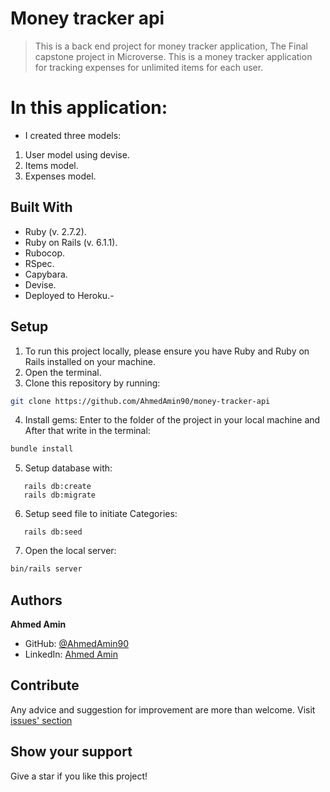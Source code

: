 # Money tracker api
> This is a back end project for money tracker application, The Final capstone project in Microverse. This is a money tracker application for tracking expenses for unlimited items for each user.  
# In this application:
- I created three models: 
1. User model using devise.
2. Items model.
3. Expenses model.

## Built With
- Ruby (v. 2.7.2).
- Ruby on Rails (v. 6.1.1).
- Rubocop.
- RSpec.
- Capybara.
- Devise.
- Deployed to Heroku.-

 
## Setup

1. To run this project locally, please ensure you have Ruby and Ruby on Rails installed on your machine.
2. Open the terminal.
3. Clone this repository by running:

```bash
git clone https://github.com/AhmedAmin90/money-tracker-api
```

4. Install gems: Enter to the folder of the project in your local machine and After that write in the terminal: 

```bash
bundle install
```


5. Setup database with:

```
   rails db:create
   rails db:migrate
```

6. Setup seed file to initiate Categories:

```
   rails db:seed
```

7. Open the local server:

```bash
bin/rails server
```


## Authors

**Ahmed Amin** 
- GitHub: [@AhmedAmin90](https://github.com/AhmedAmin90)
- LinkedIn: [Ahmed Amin](https://www.linkedin.com/in/web-developer/)



## Contribute
Any advice and suggestion for improvement are more than welcome.
Visit [issues' section](https://github.com/AhmedAmin90/money-tracker-api/issues)

## Show your support
Give a star if you like this project!

